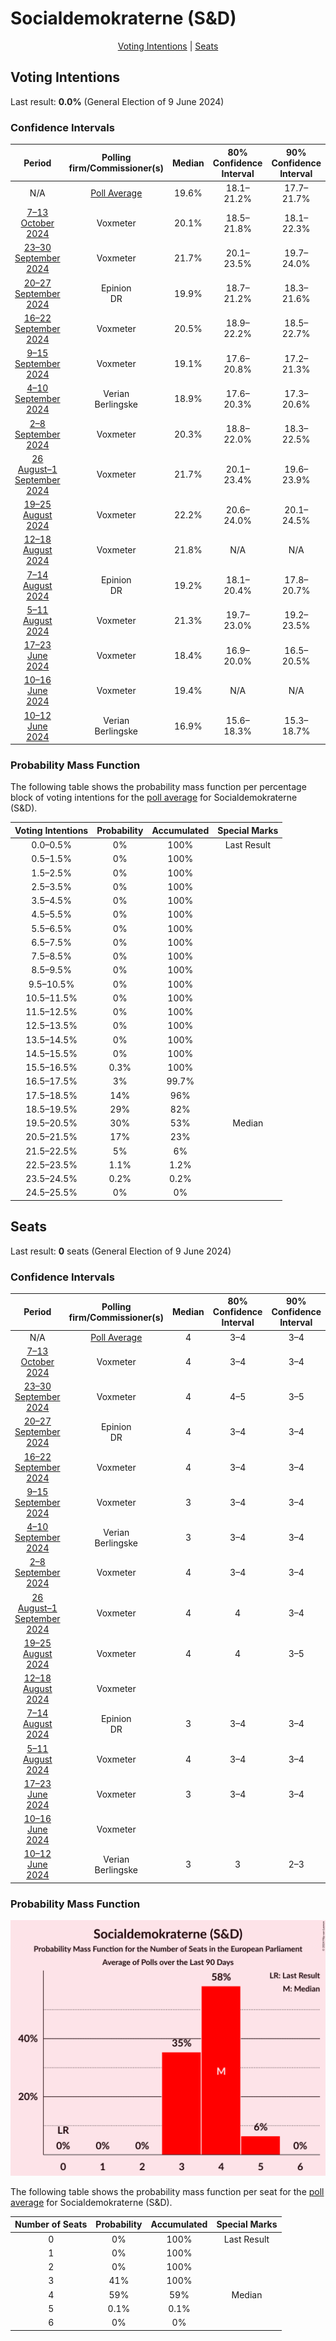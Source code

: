 # Socialdemokraterne (S&D)

<p align="center"><a href="#voting-intentions">Voting Intentions</a> | <a href="#seats">Seats</a></p>

## Voting Intentions

Last result: **0.0%** (General Election of 9 June 2024)

### Confidence Intervals

| Period     | Polling firm/Commissioner(s) | Median | 80% Confidence Interval | 90% Confidence Interval | 95% Confidence Interval | 99% Confidence Interval |
|:----------:|:----------------:|:-----------:|:-----------------------:|:-----------------------:|:-----------------------:|:-----------------------:|
| N/A | [Poll Average](average.html) | 19.6% | 18.1–21.2% | 17.7–21.7% | 17.4–22.2% | 16.7–23.0% |
| [7–13 October 2024](2024-10-13-Voxmeter.html) | Voxmeter | 20.1% | 18.5–21.8% | 18.1–22.3% | 17.7–22.7% | 17.0–23.5% |
| [23–30 September 2024](2024-09-30-Voxmeter.html) | Voxmeter | 21.7% | 20.1–23.5% | 19.7–24.0% | 19.3–24.4% | 18.5–25.3% |
| [20–27 September 2024](2024-09-27-Epinion.html) | Epinion <br> DR | 19.9% | 18.7–21.2% | 18.3–21.6% | 18.0–21.9% | 17.4–22.6% |
| [16–22 September 2024](2024-09-22-Voxmeter.html) | Voxmeter | 20.5% | 18.9–22.2% | 18.5–22.7% | 18.1–23.1% | 17.4–23.9% |
| [9–15 September 2024](2024-09-15-Voxmeter.html) | Voxmeter | 19.1% | 17.6–20.8% | 17.2–21.3% | 16.8–21.7% | 16.1–22.5% |
| [4–10 September 2024](2024-09-10-Verian.html) | Verian <br> Berlingske | 18.9% | 17.6–20.3% | 17.3–20.6% | 16.9–21.0% | 16.4–21.6% |
| [2–8 September 2024](2024-09-08-Voxmeter.html) | Voxmeter | 20.3% | 18.8–22.0% | 18.3–22.5% | 17.9–22.9% | 17.2–23.7% |
| [26 August–1 September 2024](2024-09-01-Voxmeter.html) | Voxmeter | 21.7% | 20.1–23.4% | 19.6–23.9% | 19.3–24.4% | 18.5–25.2% |
| [19–25 August 2024](2024-08-25-Voxmeter.html) | Voxmeter | 22.2% | 20.6–24.0% | 20.1–24.5% | 19.7–24.9% | 19.0–25.7% |
| [12–18 August 2024](2024-08-18-Voxmeter.html) | Voxmeter | 21.8% | N/A | N/A | N/A | N/A |
| [7–14 August 2024](2024-08-14-Epinion.html) | Epinion <br> DR | 19.2% | 18.1–20.4% | 17.8–20.7% | 17.5–21.0% | 17.0–21.6% |
| [5–11 August 2024](2024-08-11-Voxmeter.html) | Voxmeter | 21.3% | 19.7–23.0% | 19.2–23.5% | 18.9–23.9% | 18.1–24.8% |
| [17–23 June 2024](2024-06-23-Voxmeter.html) | Voxmeter | 18.4% | 16.9–20.0% | 16.5–20.5% | 16.1–20.9% | 15.4–21.7% |
| [10–16 June 2024](2024-06-16-Voxmeter.html) | Voxmeter | 19.4% | N/A | N/A | N/A | N/A |
| [10–12 June 2024](2024-06-12-Verian.html) | Verian <br> Berlingske | 16.9% | 15.6–18.3% | 15.3–18.7% | 15.0–19.1% | 14.4–19.8% |

### Probability Mass Function

The following table shows the probability mass function per percentage block of voting intentions for the [poll average](average.html) for Socialdemokraterne (S&D).

| Voting Intentions | Probability | Accumulated | Special Marks |
|:-----------------:|:-----------:|:-----------:|:-------------:|
| 0.0–0.5% | 0% | 100% | Last Result |
| 0.5–1.5% | 0% | 100% |  |
| 1.5–2.5% | 0% | 100% |  |
| 2.5–3.5% | 0% | 100% |  |
| 3.5–4.5% | 0% | 100% |  |
| 4.5–5.5% | 0% | 100% |  |
| 5.5–6.5% | 0% | 100% |  |
| 6.5–7.5% | 0% | 100% |  |
| 7.5–8.5% | 0% | 100% |  |
| 8.5–9.5% | 0% | 100% |  |
| 9.5–10.5% | 0% | 100% |  |
| 10.5–11.5% | 0% | 100% |  |
| 11.5–12.5% | 0% | 100% |  |
| 12.5–13.5% | 0% | 100% |  |
| 13.5–14.5% | 0% | 100% |  |
| 14.5–15.5% | 0% | 100% |  |
| 15.5–16.5% | 0.3% | 100% |  |
| 16.5–17.5% | 3% | 99.7% |  |
| 17.5–18.5% | 14% | 96% |  |
| 18.5–19.5% | 29% | 82% |  |
| 19.5–20.5% | 30% | 53% | Median |
| 20.5–21.5% | 17% | 23% |  |
| 21.5–22.5% | 5% | 6% |  |
| 22.5–23.5% | 1.1% | 1.2% |  |
| 23.5–24.5% | 0.2% | 0.2% |  |
| 24.5–25.5% | 0% | 0% |  |


## Seats

Last result: **0** seats (General Election of 9 June 2024)

### Confidence Intervals

| Period     | Polling firm/Commissioner(s) | Median | 80% Confidence Interval | 90% Confidence Interval | 95% Confidence Interval | 99% Confidence Interval |
|:----------:|:----------------:|:------:|:-----------------------:|:-----------------------:|:-----------------------:|:-----------------------:|
| N/A | [Poll Average](average.html) | 4 | 3–4 | 3–4 | 3–4 | 3–4 |
| [7–13 October 2024](2024-10-13-Voxmeter.html) | Voxmeter | 4 | 3–4 | 3–4 | 3–4 | 3–4 |
| [23–30 September 2024](2024-09-30-Voxmeter.html) | Voxmeter | 4 | 4–5 | 3–5 | 3–5 | 3–5 |
| [20–27 September 2024](2024-09-27-Epinion.html) | Epinion <br> DR | 4 | 3–4 | 3–4 | 3–4 | 3–4 |
| [16–22 September 2024](2024-09-22-Voxmeter.html) | Voxmeter | 4 | 3–4 | 3–4 | 3–4 | 3–4 |
| [9–15 September 2024](2024-09-15-Voxmeter.html) | Voxmeter | 3 | 3–4 | 3–4 | 3–4 | 3–4 |
| [4–10 September 2024](2024-09-10-Verian.html) | Verian <br> Berlingske | 3 | 3–4 | 3–4 | 3–4 | 3–4 |
| [2–8 September 2024](2024-09-08-Voxmeter.html) | Voxmeter | 4 | 3–4 | 3–4 | 3–4 | 3–4 |
| [26 August–1 September 2024](2024-09-01-Voxmeter.html) | Voxmeter | 4 | 4 | 3–4 | 3–4 | 3–5 |
| [19–25 August 2024](2024-08-25-Voxmeter.html) | Voxmeter | 4 | 4 | 3–5 | 3–5 | 3–5 |
| [12–18 August 2024](2024-08-18-Voxmeter.html) | Voxmeter |  |  |  |  |  |
| [7–14 August 2024](2024-08-14-Epinion.html) | Epinion <br> DR | 3 | 3–4 | 3–4 | 3–4 | 3–4 |
| [5–11 August 2024](2024-08-11-Voxmeter.html) | Voxmeter | 4 | 3–4 | 3–4 | 3–4 | 3–5 |
| [17–23 June 2024](2024-06-23-Voxmeter.html) | Voxmeter | 3 | 3–4 | 3–4 | 3–4 | 3–4 |
| [10–16 June 2024](2024-06-16-Voxmeter.html) | Voxmeter |  |  |  |  |  |
| [10–12 June 2024](2024-06-12-Verian.html) | Verian <br> Berlingske | 3 | 3 | 2–3 | 2–3 | 2–4 |

### Probability Mass Function

![Graph with seats probability mass function not yet produced](average-seats-pmf-socialdemokraternesd.png "Seats Probability Mass Function")

The following table shows the probability mass function per seat for the [poll average](average.html) for Socialdemokraterne (S&D).

| Number of Seats | Probability | Accumulated | Special Marks |
|:---------------:|:-----------:|:-----------:|:-------------:|
| 0 | 0% | 100% | Last Result |
| 1 | 0% | 100% |  |
| 2 | 0% | 100% |  |
| 3 | 41% | 100% |  |
| 4 | 59% | 59% | Median |
| 5 | 0.1% | 0.1% |  |
| 6 | 0% | 0% |  |


